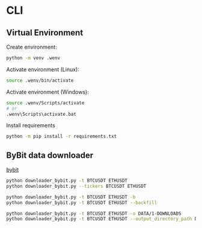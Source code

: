
# CLI

## Virtual Environment

Create environment:
```sh
python -m venv .wenv
```

Activate environment (Linux):
```sh
source .wenv/bin/activate
```

Activate environment (Windows):
```sh
source .wenv/Scripts/activate
# or
.wenv\Scripts\activate.bat
```

Install requirements
```sh
python -m pip install -r requirements.txt
```

## ByBit data downloader

[bybit](https://public.bybit.com/trading)

```sh
python downloader_bybit.py -t BTCUSDT ETHUSDT
python downloader_bybit.py --tickers BTCUSDT ETHUSDT
```

```sh
python downloader_bybit.py -t BTCUSDT ETHUSDT -b
python downloader_bybit.py -t BTCUSDT ETHUSDT --backfill
```

```sh
python downloader_bybit.py -t BTCUSDT ETHUSDT -o DATA/1-DOWNLOADS
python downloader_bybit.py -t BTCUSDT ETHUSDT --output_directory_path DATA/1-DOWNLOADS
```
